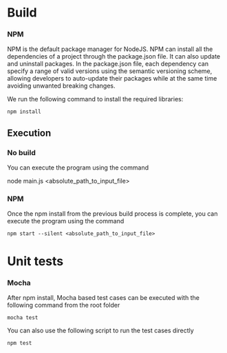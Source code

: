 # Build

### NPM

NPM is the default package manager for NodeJS. NPM can install all the dependencies of a project through the package.json file. It can also update and uninstall packages. In the package.json file, each dependency can specify a range of valid versions using the semantic versioning scheme, allowing developers to auto-update their packages while at the same time avoiding unwanted breaking changes.

We run the following command to install the required libraries:

`npm install`

## Execution

### No build
You can execute the program using the command

node main.js <absolute_path_to_input_file>

### NPM

Once the npm install from the previous build process is complete, you can execute the program using the command

`npm start --silent <absolute_path_to_input_file>`

# Unit tests

### Mocha

After npm install, Mocha based test cases can be executed with the following command from the root folder

`mocha test`

You can also use the following script to run the test cases directly

`npm test`

